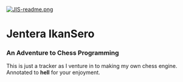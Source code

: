 [![JIS-readme.png](https://i.postimg.cc/PfckS33R/JIS-readme.png)](https://postimg.cc/NL1VM4w6)
# Jentera IkanSero
### An Adventure to Chess Programming
This is just a tracker as I venture in to making my own chess engine. Annotated to **hell** for your enjoyment.
